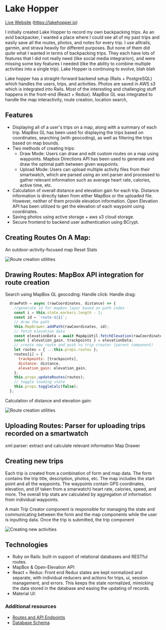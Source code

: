 # Lake Hopper

[Live Website]() (https://lakehopper.io)

I initially created Lake Hopper to record my own backpacking trips. As an avid backpacker, I wanted a place where I could see all of my past trips and easily save all the routes, photos, and notes for every trip. 
I use alltrails, garmin, and strava heavily for different purposes. But none of them did _quite_ what I wanted in terms of backpacking trips. They each have lots of features that I did not really need (like social media integrarion), and were missing some key features I needed (like the ability to combine multiple activities into a single trip). 
Lake Hopper is continuing to evolve, blah blah

Lake hopper has a straight-forward backend setup (Rails + PostgreSQL) which handles the users, trips, and activities. Photos are saved in AWS s3 which is integrated into Rails. Most of the interesting and challenging stuff happens in the front-end (React + Redux). MapBox GL was integrated to handle the map interactivity, route creation, location search,  


## Features
* Displaying all of a user's trips on a map, along with a summary of each trip. MapBox GL has been used for displaying the trips based on coordinates, searching (with geocoding), as well as filtering the trips based on map bounds. 
* Two methods of creating trips:
  * Draw Mode: Users can draw and edit custom routes on a map using waypoints. Mapbox Directions API has been used to generate and draw the optimal path between given waypoints.
  * Upload Mode: Users can upload multiple activity files from their smartwatch, which are parsed using an xml parser and processed to gather relevant information such as average heart rate, calories, active time, etc. 
* Calculation of overall distance and elevation gain for each trip. Distance information is directly taken from either MapBox or the uploaded file. However, neither of them provide elevation information. Open Elevation API has been utilized to get the elevation of each waypoint using coordinates.   
* Saving photos using active storage + aws s3 cloud storage. 
* Secure frontend to backend user authentication using BCrypt.

## Creating Routes On A Map: 
An outdoor-activity-focused map 
Reset
Stats

![Route creation utilities](https://github.com/kiana-h/lake-hopper/route_creation_modes.png)
  
## Drawing Routes: MapBox API integration for route creation

Search using MapBox GL geocoding: 
Handle click: 
Handle drag:
```js
  drawPath = async (rawCoordinates, distance) => {
    //generate id for mapbox layer based on path index
    const i = this.state.markers.length - 2;
    const id = `route-${i}`;
    // draw the path
    this.MapDrawer.addPath(rawCoordinates, id);
    // fetch elevation data
    const elevationData = await MapApiUtil.fetchElevation(rawCoordinates);
    const { elevation_gain, trackpoints } = elevationData;
    // create new route and push to trip creator (parent component)
    let routes = { ...this.props.routes };
    routes[i] = {
      trackpoints: [trackpoints],
      distance: distance,
      elevation_gain: elevation_gain,
    };
    this.props.updateRoutes(routes);
    // toggle loading state
    this.props.toggleCalc(false);
  };
```
Calculation of distance and elevation gain:

![Route creation utilities](https://github.com/kiana-h/lake-hopper/draw_route.gif)

## Uploading Routes: Parser for uploading trips recorded on a smartwatch

xml parser: extract and calculate relevant information
Map Drawer


## Creating new trips 
Each trip is created from a combination of form and map data. The form contains the trip title, description, photos, etc. The map includes the start point and all the waypoints. The waypoints contain GPS coordinates, elevation, and (if taken from a smarwatch) heart rate, calories, speed, and more. The overall trip stats are calculated by aggregation of information from individual waypoints. 

A main Trip Creator component is responsible for managing the state and communicating between the form and the map components while the user is inputting data. Once the trip is submitted, the trip component 

![Creating new activities](https://github.com/kiana-h/new_activity.gif)




## Technologies
* Ruby on Rails: built-in support of relational databases and RESTful routes.
* MapBox & Open-Elevation API: 
* React + Redux: Front end Redux states are kept normalized and separate, with individual reducers and actions for trips, ui, session management, and errors. This keeps the state normalized, mimicking the data stored in the database and easing the updating of records.
* Material UI:

### Additional resources
+ [Routes and API Endpoints](https://github.com/kiana-h/lake-hopper/wiki/Routes)
+ [Database Schema](https://github.com/kiana-h/lake-hopper/wiki/Schema)
